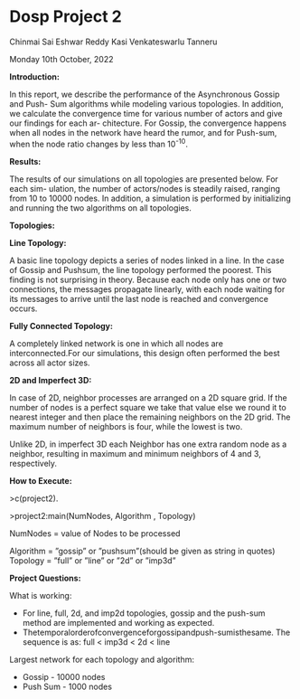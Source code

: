 # Dosp Project 2

Chinmai Sai Eshwar Reddy Kasi
Venkateswarlu Tanneru

Monday 10th October, 2022

**Introduction:**

In this report, we describe the performance of the Asynchronous Gossip and Push- Sum algorithms while modeling various topologies. In addition, we calculate the convergence time for various number of actors and give our findings for each ar- chitecture. For Gossip, the convergence happens when all nodes in the network have heard the rumor, and for Push-sum, when the node ratio changes by less than 10<sup>-10</sup>.

**Results:**

The results of our simulations on all topologies are presented below. For each sim- ulation, the number of actors/nodes is steadily raised, ranging from 10 to 10000 nodes. In addition, a simulation is performed by initializing and running the two algorithms on all topologies.

**Topologies:**

**Line Topology:**

A basic line topology depicts a series of nodes linked in a line. In the case of Gossip and Pushsum, the line topology performed the poorest. This finding is not surprising in theory. Because each node only has one or two connections, the messages propagate linearly, with each node waiting for its messages to arrive until the last node is reached and convergence occurs.

**Fully Connected Topology:**

A completely linked network is one in which all nodes are interconnected.For our simulations, this design often performed the best across all actor sizes.

**2D and Imperfect 3D:**

In case of 2D, neighbor processes are arranged on a 2D square grid. If the number of nodes is a perfect square we take that value else we round it to nearest integer and then place the remaining neighbors on the 2D grid. The maximum number of neighbors is four, while the lowest is two.

Unlike 2D, in imperfect 3D each Neighbor has one extra random node as a neighbor, resulting in maximum and minimum neighbors of 4 and 3, respectively.

**How to Execute:**

\>c(project2).

\>project2:main(NumNodes, Algorithm , Topology)

NumNodes = value of Nodes to be processed

Algorithm = ”gossip” or ”pushsum”(should be given as string in quotes) Topology = ”full” or ”line” or ”2d” or ”imp3d”

**Project Questions:**

What is working:

- For line, full, 2d, and imp2d topologies, gossip and the push-sum method are implemented and working as expected.
- Thetemporalorderofconvergenceforgossipandpush-sumisthesame. The sequence is as: full < imp3d < 2d < line

Largest network for each topology and algorithm:

- Gossip - 10000 nodes
- Push Sum - 1000 nodes
